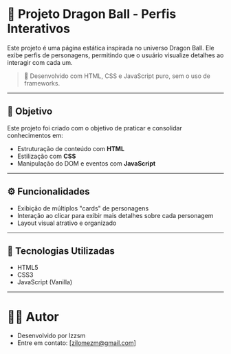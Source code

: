# 🐉 Projeto Dragon Ball - Perfis Interativos

Este projeto é uma página estática inspirada no universo Dragon Ball. Ele exibe perfis de personagens, permitindo que o usuário visualize detalhes ao interagir com cada um.

> 🔧 Desenvolvido com HTML, CSS e JavaScript puro, sem o uso de frameworks.

---

## 🎯 Objetivo

Este projeto foi criado com o objetivo de praticar e consolidar conhecimentos em:

- Estruturação de conteúdo com **HTML**
- Estilização com **CSS**
- Manipulação do DOM e eventos com **JavaScript**

---

## ⚙️ Funcionalidades

- Exibição de múltiplos "cards" de personagens
- Interação ao clicar para exibir mais detalhes sobre cada personagem
- Layout visual atrativo e organizado

---

## 🚀 Tecnologias Utilizadas

- HTML5
- CSS3
- JavaScript (Vanilla)

---

# 🙋‍♂️ Autor
- Desenvolvido por lzzsm
- Entre em contato: [zilomezm@gmail.com]
